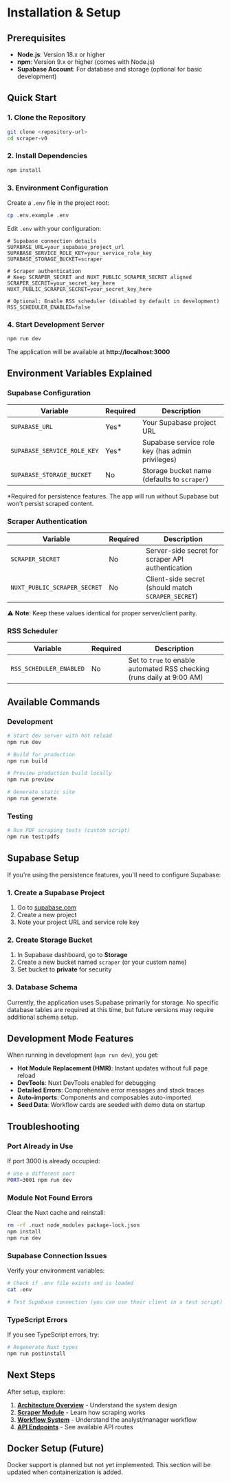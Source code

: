 # Installation & Setup

## Prerequisites

- **Node.js**: Version 18.x or higher
- **npm**: Version 9.x or higher (comes with Node.js)
- **Supabase Account**: For database and storage (optional for basic development)

## Quick Start

### 1. Clone the Repository

```bash
git clone <repository-url>
cd scraper-v0
```

### 2. Install Dependencies

```bash
npm install
```

### 3. Environment Configuration

Create a `.env` file in the project root:

```bash
cp .env.example .env
```

Edit `.env` with your configuration:

```env
# Supabase connection details
SUPABASE_URL=your_supabase_project_url
SUPABASE_SERVICE_ROLE_KEY=your_service_role_key
SUPABASE_STORAGE_BUCKET=scraper

# Scraper authentication
# Keep SCRAPER_SECRET and NUXT_PUBLIC_SCRAPER_SECRET aligned
SCRAPER_SECRET=your_secret_key_here
NUXT_PUBLIC_SCRAPER_SECRET=your_secret_key_here

# Optional: Enable RSS scheduler (disabled by default in development)
RSS_SCHEDULER_ENABLED=false
```

### 4. Start Development Server

```bash
npm run dev
```

The application will be available at **http://localhost:3000**

## Environment Variables Explained

### Supabase Configuration

| Variable | Required | Description |
|----------|----------|-------------|
| `SUPABASE_URL` | Yes* | Your Supabase project URL |
| `SUPABASE_SERVICE_ROLE_KEY` | Yes* | Supabase service role key (has admin privileges) |
| `SUPABASE_STORAGE_BUCKET` | No | Storage bucket name (defaults to `scraper`) |

*Required for persistence features. The app will run without Supabase but won't persist scraped content.

### Scraper Authentication

| Variable | Required | Description |
|----------|----------|-------------|
| `SCRAPER_SECRET` | No | Server-side secret for scraper API authentication |
| `NUXT_PUBLIC_SCRAPER_SECRET` | No | Client-side secret (should match `SCRAPER_SECRET`) |

⚠️ **Note**: Keep these values identical for proper server/client parity.

### RSS Scheduler

| Variable | Required | Description |
|----------|----------|-------------|
| `RSS_SCHEDULER_ENABLED` | No | Set to `true` to enable automated RSS checking (runs daily at 9:00 AM) |

## Available Commands

### Development

```bash
# Start dev server with hot reload
npm run dev

# Build for production
npm run build

# Preview production build locally
npm run preview

# Generate static site
npm run generate
```

### Testing

```bash
# Run PDF scraping tests (custom script)
npm run test:pdfs
```

## Supabase Setup

If you're using the persistence features, you'll need to configure Supabase:

### 1. Create a Supabase Project

1. Go to [supabase.com](https://supabase.com)
2. Create a new project
3. Note your project URL and service role key

### 2. Create Storage Bucket

1. In Supabase dashboard, go to **Storage**
2. Create a new bucket named `scraper` (or your custom name)
3. Set bucket to **private** for security

### 3. Database Schema

Currently, the application uses Supabase primarily for storage. No specific database tables are required at this time, but future versions may require additional schema setup.

## Development Mode Features

When running in development (`npm run dev`), you get:

- **Hot Module Replacement (HMR)**: Instant updates without full page reload
- **DevTools**: Nuxt DevTools enabled for debugging
- **Detailed Errors**: Comprehensive error messages and stack traces
- **Auto-imports**: Components and composables auto-imported
- **Seed Data**: Workflow cards are seeded with demo data on startup

## Troubleshooting

### Port Already in Use

If port 3000 is already occupied:

```bash
# Use a different port
PORT=3001 npm run dev
```

### Module Not Found Errors

Clear the Nuxt cache and reinstall:

```bash
rm -rf .nuxt node_modules package-lock.json
npm install
npm run dev
```

### Supabase Connection Issues

Verify your environment variables:

```bash
# Check if .env file exists and is loaded
cat .env

# Test Supabase connection (you can use their client in a test script)
```

### TypeScript Errors

If you see TypeScript errors, try:

```bash
# Regenerate Nuxt types
npm run postinstall
```

## Next Steps

After setup, explore:

1. [**Architecture Overview**](architecture) - Understand the system design
2. [**Scraper Module**](modules/scraper) - Learn how scraping works
3. [**Workflow System**](frontend/workflow) - Understand the analyst/manager workflow
4. [**API Endpoints**](api/endpoints) - See available API routes

## Docker Setup (Future)

Docker support is planned but not yet implemented. This section will be updated when containerization is added.
